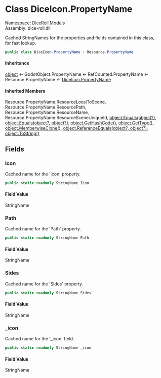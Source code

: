 # <a id="DiceRoll_Models_DiceIcon_PropertyName"></a> Class DiceIcon.PropertyName

Namespace: [DiceRoll.Models](DiceRoll.Models.md)  
Assembly: dice\-roll.dll  

Cached StringNames for the properties and fields contained in this class, for fast lookup.

```csharp
public class DiceIcon.PropertyName : Resource.PropertyName
```

#### Inheritance

[object](https://learn.microsoft.com/dotnet/api/system.object) ← 
GodotObject.PropertyName ← 
RefCounted.PropertyName ← 
Resource.PropertyName ← 
[DiceIcon.PropertyName](DiceRoll.Models.DiceIcon.PropertyName.md)

#### Inherited Members

Resource.PropertyName.ResourceLocalToScene, 
Resource.PropertyName.ResourcePath, 
Resource.PropertyName.ResourceName, 
Resource.PropertyName.ResourceSceneUniqueId, 
[object.Equals\(object?\)](https://learn.microsoft.com/dotnet/api/system.object.equals\#system\-object\-equals\(system\-object\)), 
[object.Equals\(object?, object?\)](https://learn.microsoft.com/dotnet/api/system.object.equals\#system\-object\-equals\(system\-object\-system\-object\)), 
[object.GetHashCode\(\)](https://learn.microsoft.com/dotnet/api/system.object.gethashcode), 
[object.GetType\(\)](https://learn.microsoft.com/dotnet/api/system.object.gettype), 
[object.MemberwiseClone\(\)](https://learn.microsoft.com/dotnet/api/system.object.memberwiseclone), 
[object.ReferenceEquals\(object?, object?\)](https://learn.microsoft.com/dotnet/api/system.object.referenceequals), 
[object.ToString\(\)](https://learn.microsoft.com/dotnet/api/system.object.tostring)

## Fields

### <a id="DiceRoll_Models_DiceIcon_PropertyName_Icon"></a> Icon

Cached name for the 'Icon' property.

```csharp
public static readonly StringName Icon
```

#### Field Value

 StringName

### <a id="DiceRoll_Models_DiceIcon_PropertyName_Path"></a> Path

Cached name for the 'Path' property.

```csharp
public static readonly StringName Path
```

#### Field Value

 StringName

### <a id="DiceRoll_Models_DiceIcon_PropertyName_Sides"></a> Sides

Cached name for the 'Sides' property.

```csharp
public static readonly StringName Sides
```

#### Field Value

 StringName

### <a id="DiceRoll_Models_DiceIcon_PropertyName__icon"></a> \_icon

Cached name for the '_icon' field.

```csharp
public static readonly StringName _icon
```

#### Field Value

 StringName


